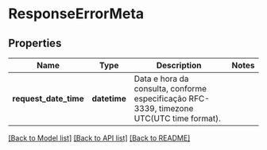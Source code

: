 # ResponseErrorMeta

## Properties
Name | Type | Description | Notes
------------ | ------------- | ------------- | -------------
**request_date_time** | **datetime** | Data e hora da consulta, conforme especificação RFC-3339, timezone UTC(UTC time format). | 

[[Back to Model list]](../README.md#documentation-for-models) [[Back to API list]](../README.md#documentation-for-api-endpoints) [[Back to README]](../README.md)

